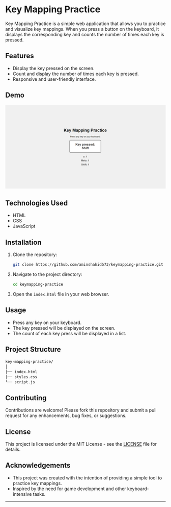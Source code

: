 # Key Mapping Practice

Key Mapping Practice is a simple web application that allows you to practice and visualize key mappings. When you press a button on the keyboard, it displays the corresponding key and counts the number of times each key is pressed.

## Features

- Display the key pressed on the screen.
- Count and display the number of times each key is pressed.
- Responsive and user-friendly interface.

## Demo

![Demo](./images/demo.png)

## Technologies Used

- HTML
- CSS
- JavaScript

## Installation

1. Clone the repository:
   ```bash
   git clone https://github.com/aminshahid573/keymapping-practice.git
   ```
2. Navigate to the project directory:
   ```bash
   cd keymapping-practice
   ```
3. Open the `index.html` file in your web browser.

## Usage

- Press any key on your keyboard.
- The key pressed will be displayed on the screen.
- The count of each key press will be displayed in a list.

## Project Structure

```plaintext
key-mapping-practice/
│
├── index.html
├── styles.css
└── script.js
```

## Contributing

Contributions are welcome! Please fork this repository and submit a pull request for any enhancements, bug fixes, or suggestions.

## License

This project is licensed under the MIT License - see the [LICENSE](LICENSE) file for details.

## Acknowledgements

- This project was created with the intention of providing a simple tool to practice key mappings.
- Inspired by the need for game development and other keyboard-intensive tasks.

---


